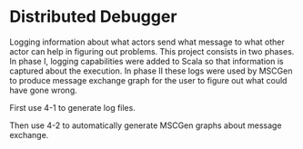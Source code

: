 Distributed Debugger
====================

Logging information about what actors send what message to what other actor can help in figuring out problems. This project consists in two phases. In phase I, logging capabilities were added to Scala so that information is captured about the execution. In phase II these logs were used by MSCGen to produce message exchange graph for the user to figure out what could have gone wrong.

First use 4-1 to generate log files. 

Then use 4-2 to automatically generate MSCGen graphs about message exchange.
